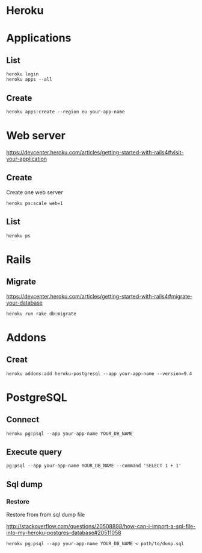 <!-- -*- coding: utf-8; -*- -->

# Heroku

# Applications

## List

    heroku login
    heroku apps --all

## Create

    heroku apps:create --region eu your-app-name

# Web server

<https://devcenter.heroku.com/articles/getting-started-with-rails4#visit-your-application>

## Create

Create one web server

    heroku ps:scale web=1

## List

    heroku ps

# Rails

## Migrate

<https://devcenter.heroku.com/articles/getting-started-with-rails4#migrate-your-database>

    heroku run rake db:migrate

# Addons

## Creat

    heroku addons:add heroku-postgresql --app your-app-name --version=9.4

# PostgreSQL

## Connect

    heroku pg:psql --app your-app-name YOUR_DB_NAME

## Execute query

    pg:psql --app your-app-name YOUR_DB_NAME --command 'SELECT 1 + 1'

## Sql dump

### Restore

Restore from from sql dump file

<http://stackoverflow.com/questions/20508898/how-can-i-import-a-sql-file-into-my-heroku-postgres-database#20511058>

    heroku pg:psql --app your-app-name YOUR_DB_NAME < path/to/dump.sql
